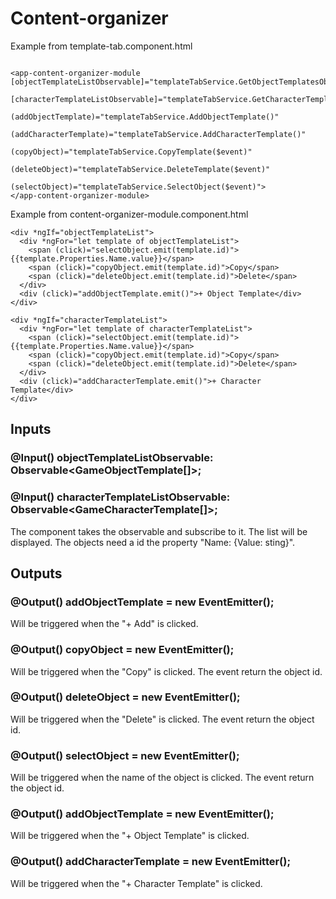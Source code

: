 # Content-organizer

Example from template-tab.component.html
````

<app-content-organizer-module [objectTemplateListObservable]="templateTabService.GetObjectTemplatesObservable()"
                              [characterTemplateListObservable]="templateTabService.GetCharacterTemplatesObservable()"
                              (addObjectTemplate)="templateTabService.AddObjectTemplate()"
                              (addCharacterTemplate)="templateTabService.AddCharacterTemplate()"
                              (copyObject)="templateTabService.CopyTemplate($event)"
                              (deleteObject)="templateTabService.DeleteTemplate($event)"
                              (selectObject)="templateTabService.SelectObject($event)">
</app-content-organizer-module>
````
Example from content-organizer-module.component.html
````
<div *ngIf="objectTemplateList">
  <div *ngFor="let template of objectTemplateList">
    <span (click)="selectObject.emit(template.id)">{{template.Properties.Name.value}}</span>
    <span (click)="copyObject.emit(template.id)">Copy</span>
    <span (click)="deleteObject.emit(template.id)">Delete</span>
  </div>
  <div (click)="addObjectTemplate.emit()">+ Object Template</div>
</div>

<div *ngIf="characterTemplateList">
  <div *ngFor="let template of characterTemplateList">
    <span (click)="selectObject.emit(template.id)">{{template.Properties.Name.value}}</span>
    <span (click)="copyObject.emit(template.id)">Copy</span>
    <span (click)="deleteObject.emit(template.id)">Delete</span>
  </div>
  <div (click)="addCharacterTemplate.emit()">+ Character Template</div>
</div>
````
## Inputs
### @Input() objectTemplateListObservable: Observable<GameObjectTemplate[]>;
### @Input() characterTemplateListObservable: Observable<GameCharacterTemplate[]>;

The component takes the observable and subscribe to it.
The list will be displayed.
The objects need a id the property "Name: {Value: sting}".

## Outputs
### @Output() addObjectTemplate = new EventEmitter();
Will be triggered when the "+ Add" is clicked.

### @Output() copyObject = new EventEmitter<number>();
Will be triggered when the "Copy" is clicked.
The event return the object id.

### @Output() deleteObject = new EventEmitter<number>();
Will be triggered when the "Delete" is clicked.
The event return the object id.

### @Output() selectObject = new EventEmitter<number>();
Will be triggered when the name of the object is clicked.
The event return the object id.

### @Output() addObjectTemplate = new EventEmitter();
Will be triggered when the "+ Object Template" is clicked.

### @Output() addCharacterTemplate = new EventEmitter();
Will be triggered when the "+ Character Template" is clicked.
